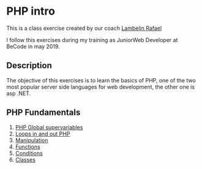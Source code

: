 # PHP intro

This is a class exercise created by our coach [Lambelin Rafael](https://github.com/rafaello104)

I follow this exercises during my training as JuniorWeb Developer at BeCode in may 2019.

## Description

The objective of this exercises is to learn the basics of PHP, one of the two most popular server side languages for web development, the other one is asp .NET.

## PHP Fundamentals

1. [PHP Global supervariables](Working-Files/Global%20supervariables)
2. [Loops in and out PHP](Working-Files/Loops)
3. [Manipulation](Working-Files/Manipulation)
4. [Functions](Working-Files/Functions)
5. [Conditions](Working-Files/Conditions)
6. [Classes](Working-Files/Classes)
